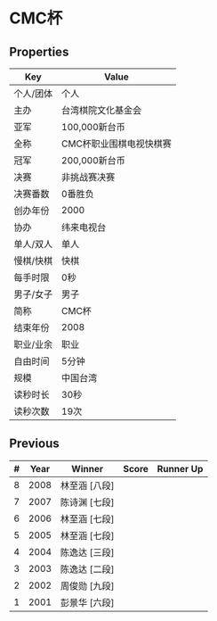 # CMC杯

## Properties

| Key | Value |
| --- | ----- |
| 个人/团体 | 个人 |
| 主办 | 台湾棋院文化基金会 |
| 亚军 | 100,000新台币 |
| 全称 | CMC杯职业围棋电视快棋赛 |
| 冠军 | 200,000新台币 |
| 决赛 | 非挑战赛决赛 |
| 决赛番数 | 0番胜负 |
| 创办年份 | 2000 |
| 协办 | 纬来电视台 |
| 单人/双人 | 单人 |
| 慢棋/快棋 | 快棋 |
| 每手时限 | 0秒 |
| 男子/女子 | 男子 |
| 简称 | CMC杯 |
| 结束年份 | 2008 |
| 职业/业余 | 职业 |
| 自由时间 | 5分钟 |
| 规模 | 中国台湾 |
| 读秒时长 | 30秒 |
| 读秒次数 | 19次 |

## Previous

| # | Year | Winner | Score | Runner Up |
| --- | --- | --- | --- | --- |
| 8 | 2008 | 林至涵 [八段] |  |  |
| 7 | 2007 | 陈诗渊 [七段] |  |  |
| 6 | 2006 | 林至涵 [七段] |  |  |
| 5 | 2005 | 林至涵 [七段] |  |  |
| 4 | 2004 | 陈逸达 [三段] |  |  |
| 3 | 2003 | 陈逸达 [二段] |  |  |
| 2 | 2002 | 周俊勋 [九段] |  |  |
| 1 | 2001 | 彭景华 [六段] |  |  |


